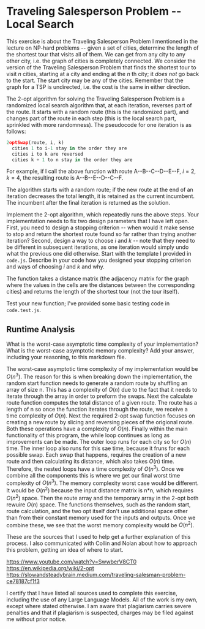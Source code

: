 # Traveling Salesperson Problem -- Local Search

This exercise is about the Traveling Salesperson Problem I mentioned in the
lecture on NP-hard problems -- given a set of cities, determine the length of
the shortest tour that visits all of them. We can get from any city to any other
city, i.e. the graph of cities is completely connected. We consider the version
of the Traveling Salesperson Problem that finds the shortest tour to visit $n$
cities, starting at a city and ending at the $n$ th city; it *does not* go
back to the start. The start city may be any of the cities. Remember that the
graph for a TSP is undirected, i.e. the cost is the same in either direction.

The 2-opt algorithm for solving the Traveling Salesperson Problem is a
randomized local search algorithm that, at each iteration, reverses part of the
route. It starts with a random route (this is the randomized part), and changes
part of the route in each step (this is the local search part, sprinkled with
more randomness). The pseudocode for one iteration is as follows:

```javascript
2optSwap(route, i, k)
  cities 1 to i-1 stay in the order they are
  cities i to k are reversed
  cities k + 1 to n stay in the order they are
```

For example, if I call the above function with route A--B--C--D--E--F, $i=2$,
$k=4$, the resulting route is A--B--E--D--C--F.

The algorithm starts with a random route; if the new route at the end of an
iteration decreases the total length, it is retained as the current incumbent.
The incumbent after the final iteration is returned as the solution.

Implement the 2-opt algorithm, which repeatedly runs the above steps. Your
implementation needs to fix two design parameters that I have left open. First,
you need to design a stopping criterion -- when would it make sense to stop and
return the shortest route found so far rather than trying another iteration?
Second, design a way to choose $i$ and $k$ -- note that they need to be
different in subsequent iterations, as one iteration would simply undo what
the previous one did otherwise. Start with the template I provided in `code.js`.
Describe in your code how you designed your stopping criterion and ways of
choosing $i$ and $k$ and why.

The function takes a distance matrix (the adjacency matrix for the graph where
the values in the cells are the distances between the corresponding cities) and
returns the length of the shortest tour (not the tour itself).

Test your new function; I've provided some basic testing code in `code.test.js`.

## Runtime Analysis

What is the worst-case asymptotic time complexity of your implementation? What
is the worst-case asymptotic memory complexity? Add your answer, including your
reasoning, to this markdown file.

The worst-case asymptotic time complexity of my implementation would be $O(n^3)$. The reason for this is when breaking down the implementation, the random start function needs to generate a random route by shuffling an array of size n. This has a complexity of $O(n)$ due to the fact that it needs to iterate through the array in order to preform the swaps. Next the calculate route function computes the total distance of a given route. The route has a length of n so once the function iterates through the route, we receive a time complexity of $O(n)$. Next the required 2-opt swap function focuses on creating a new route by slicing and reversing pieces of the origional route. Both these operations have a complexity of $O(n)$. Finally within the main functionality of this program, the while loop continues as long as improvements can be made. The outer loop runs for each city so for $O(n)$ time. The inner loop also runs for this sae time, because it fruns for each possible swap. Each swap that happens, requires the creation of a new route and then calculating its distance, which also takes $O(n)$ time. Therefore, the nested loops have a time complexity of $O(n^3)$. Once we combine all the components this is where we get our final worst time complexity of $O(n^3)$. The memory complexity worst case would be different. It would be $O(n^2)$ because the input distance matrix is n*n, which requires $O(n^2)$ space. Then the route array and the temporary array in the 2-opt both rewuire $O(n)$ space. The functions themselves, such as the random start, route calculation, and the two opt itself don't use additional space other than from their constant memory used for the inputs and outputs. Once we combine these, we see that the worst memory complexity would be $O(n^2)$.


These are the sources that I used to help get a further explanation of this process. I also communicated with Collin and Nolan about how to approach this problem, getting an idea of where to start. 

https://www.youtube.com/watch?v=SwwberV8CT0
https://en.wikipedia.org/wiki/2-opt
https://slowandsteadybrain.medium.com/traveling-salesman-problem-ce78187cf1f3

I certify that I have listed all sources used to complete this exercise, including the use
of any Large Language Models. All of the work is my own, except where stated
otherwise. I am aware that plagiarism carries severe penalties and that if plagiarism is
suspected, charges may be filed against me without prior notice.